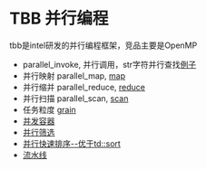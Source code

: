 # TBB 并行编程
tbb是intel研发的并行编程框架，竞品主要是OpenMP

- parallel_invoke, 并行调用，str字符并行查找[例子](str_para.cpp)
- 并行映射 parallel_map, [map](map.cpp)
- 并行缩并 parallel_reduce, [reduce](reduce.cpp)
- 并行扫描 parallel_scan, [scan](scan.cpp)
- 任务粒度 [grain](grain.cpp)
- [并发容器](concurrent_ctn.cpp)
- [并行筛选](filter.cpp)
- [并行快速排序--优于td::sort](quick_sort.cpp)
- [流水线](pipeline.cpp)